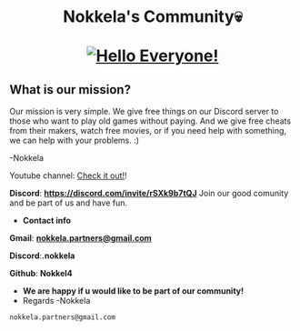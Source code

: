 <div align="center">
  <h1 align="center">
   Nokkela's Community💀
    <br />
    <br />
    <a href="Nokkel4.github.io">
      <img src="https://img.freepik.com/premium-photo/computer-code-screen-with-skull-representing_9493-22938.jpg" alt="Hello Everyone!">
    </a>
  </h1>
</div>

## What is our mission?

Our mission is very simple. We give free things on our Discord server to those who want to play old games without paying. And we give free cheats from their makers, watch free movies, or if you need help with something, we can help with your problems. :) 

-Nokkela

Youtube channel: [Check it out!](https://www.youtube.com/channel/UC9KtaRqqR354AzTb-udDI6w)!

**Discord**: **https://discord.com/invite/rSXk9b7tQJ** Join our good comunity and be part of us and have fun.


- **Contact info**

**Gmail**: **nokkela.partners@gmail.com**

**Discord**:**.nokkela**

**Github**: **Nokkel4**


- **We are happy if u would like to be part of our community!**
- Regards -Nokkela
  


```bash
nokkela.partners@gmail.com
```


